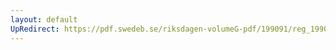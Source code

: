 ```yaml
---
layout: default
UpRedirect: https://pdf.swedeb.se/riksdagen-volumeG-pdf/199091/reg_199091/reg_199091_0374.pdf
---
```

